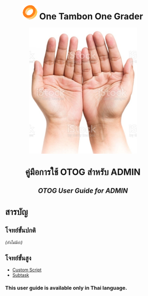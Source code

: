 <head>
  <center>
  
  <h1><img src="res/miniDonut.png" /> One Tambon One Grader</h1>
  <img src="res/Hands.png" />
  <h1>คู่มือการใช้ OTOG สำหรับ ADMIN</h1>
  <h2><i>OTOG User Guide for ADMIN  </i></h2>
  </center>
</head>

# สารบัญ

## โจทย์ขั้นปกติ

_(ยังไม่มีอ่ะ)_

## โจทย์ขั้นสูง

- [Custom Script](/Problem/CustomScript.md)
- [Subtask](/Problem/Subtask.md)

### This user guide is available only in Thai language.
